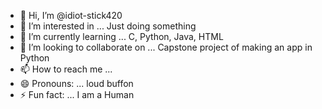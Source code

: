 - 👋 Hi, I’m @idiot-stick420
- 👀 I’m interested in ... Just doing something
- 🌱 I’m currently learning ... C, Python, Java, HTML
- 💞️ I’m looking to collaborate on ... Capstone project of making an app in Python
- 📫 How to reach me ... 
- 😄 Pronouns: ... loud buffon
- ⚡ Fun fact: ... I am a Human

<!---
idiot-stick420/idiot-stick420 is a ✨ special ✨ repository because its `README.md` (this file) appears on your GitHub profile.
You can click the Preview link to take a look at your changes.
--->
